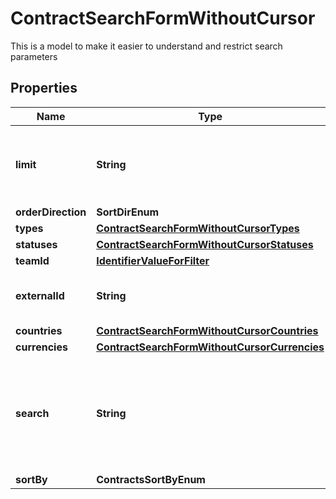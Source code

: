 

# ContractSearchFormWithoutCursor

This is a model to make it easier to understand and restrict search parameters

## Properties

| Name | Type | Description | Notes |
|------------ | ------------- | ------------- | -------------|
|**limit** | **String** | Return a page of results with given number of records. |  [optional] |
|**orderDirection** | **SortDirEnum** |  |  [optional] |
|**types** | [**ContractSearchFormWithoutCursorTypes**](ContractSearchFormWithoutCursorTypes.md) |  |  [optional] |
|**statuses** | [**ContractSearchFormWithoutCursorStatuses**](ContractSearchFormWithoutCursorStatuses.md) |  |  [optional] |
|**teamId** | [**IdentifierValueForFilter**](IdentifierValueForFilter.md) |  |  [optional] |
|**externalId** | **String** | Filter contracts for given external ID |  [optional] |
|**countries** | [**ContractSearchFormWithoutCursorCountries**](ContractSearchFormWithoutCursorCountries.md) |  |  [optional] |
|**currencies** | [**ContractSearchFormWithoutCursorCurrencies**](ContractSearchFormWithoutCursorCurrencies.md) |  |  [optional] |
|**search** | **String** | Include a contract if by name or contractor name contains given search term. |  [optional] |
|**sortBy** | **ContractsSortByEnum** |  |  [optional] |



